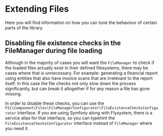# Extending Files

Here you will find information on how you can tune the behaviour of certain parts
of the library.

## Disabling file existence checks in the FileManager during file loading

Although in the majority of cases you will want the `FileManager` to check if
the loaded files actually exist in their defined filesystems, there may be cases
where that is unnecessary. For example: generating a financial report using entities
that also have invoice scans that are irrelevant to the report itself. In this
case the file checks not only slow down the process significantly, but can break
it altogether if for any reason a file has gone missing.

In order to disable these checks, you can use the `FSi\Component\Files\FileManagerConfigurator\FileExistenceChecksConfigurator`
interface. If you are using Symfony along with Flysystem, there is a service alias for that interface,
so you can typehint the `FileExistenceChecksConfigurator` interface instead of `FileManager`
where you need it.
